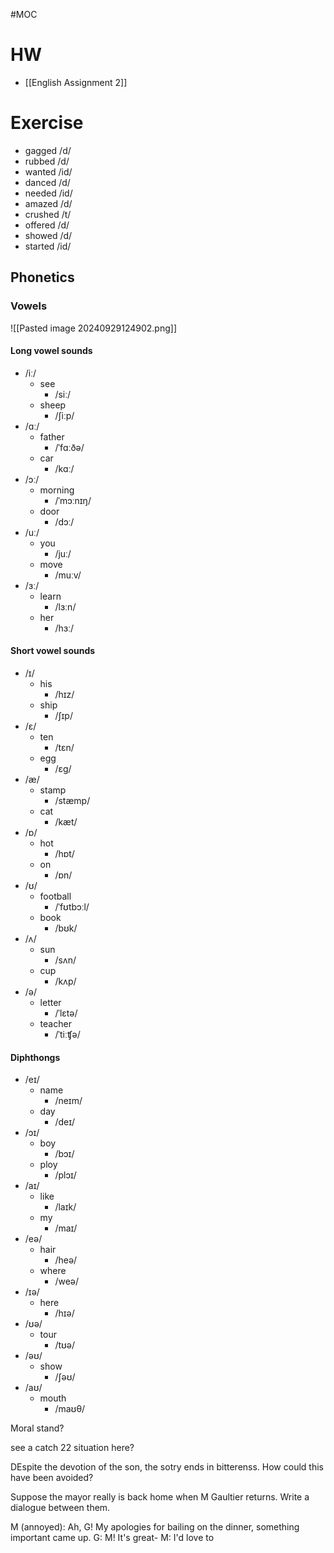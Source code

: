 #MOC
# HW
- [[English Assignment 2]]

# Exercise
- gagged /d/
- rubbed /d/
- wanted /id/
- danced /d/
- needed /id/
- amazed /d/
- crushed /t/
- offered /d/
- showed /d/
- started /id/

## Phonetics

### Vowels

![[Pasted image 20240929124902.png]]
#### Long vowel sounds

- /iː/ 
	- see
		- /siː/ 
	- sheep
		- /ʃiːp/ 
- /ɑː/ 
	- father
		- /ˈfɑːðə/ 
	- car
		- /kɑː/ 
- /ɔː/ 
	- morning
		- /ˈmɔːnɪŋ/ 
	- door
		- /dɔː/ 
- /uː/ 
	- you
		- /juː/ 
	- move
		- /muːv/ 
- /ɜː/ 
	- learn
		- /lɜːn/ 
	- her
		- /hɜː/ 

#### Short vowel sounds

- /ɪ/ 
	- his
		- /hɪz/ 
	- ship
		- /ʃɪp/ 
- /ɛ/ 
	- ten
		- /tɛn/ 
	- egg 
		- /ɛɡ/
- /æ/ 
	- stamp
		- /stæmp/ 
	- cat
		- /kæt/ 
- /ɒ/ 
	- hot
		- /hɒt/ 
	- on
		- /ɒn/ 
- /ʊ/ 
	- football
		- /ˈfʊtbɔːl/ 
	- book
		- /bʊk/ 
- /ʌ/ 
	- sun
		- /sʌn/ 
	- cup
		- /kʌp/ 
- /ə/ 
	- letter
		- /ˈlɛtə/ 
	- teacher
		- /ˈtiːʧə/ 

#### Diphthongs

- /eɪ/
	- name
		- /neɪm/
	- day
		- /deɪ/
- /ɔɪ/
	- boy
		- /bɔɪ/
	- ploy
		- /plɔɪ/
- /aɪ/
	- like
		- /laɪk/
	- my
		- /maɪ/
- /eə/
	- hair
		- /heə/
	- where
		- /weə/
- /ɪə/
	- here
		- /hɪə/
- /ʊə/
	- tour
		- /tʊə/
- /əʊ/
	- show
		- /ʃəʊ/
- /aʊ/
	- mouth
		- /maʊθ/





Moral stand?

see a catch 22 situation here?

DEspite the devotion of the son, the sotry ends in bitterenss. How could this have been avoided?



Suppose the mayor really is back home when M Gaultier returns. Write a dialogue between them. 

M (annoyed): Ah, G! My apologies for bailing on the dinner, something important came up. 
G: M! It's great-
M: I'd love to 